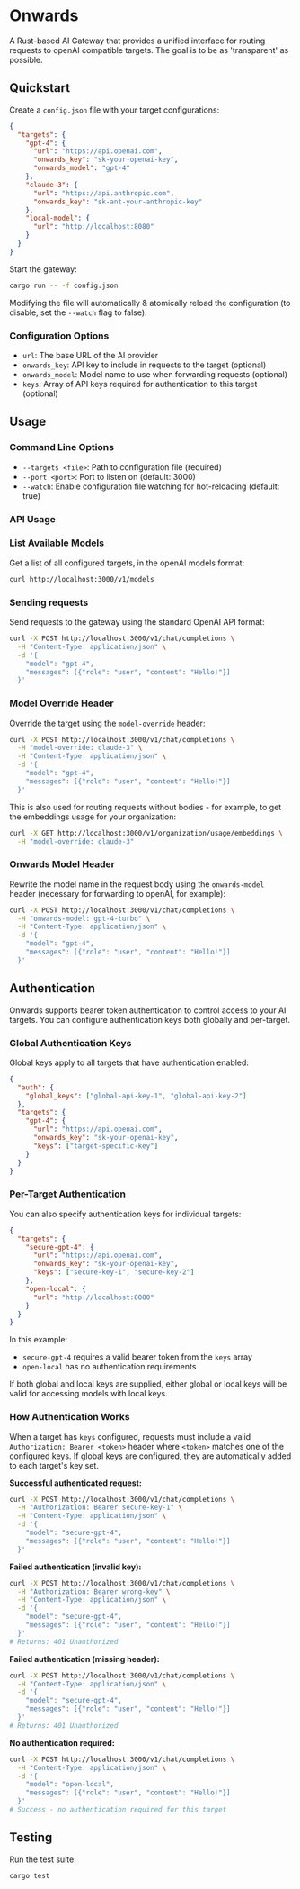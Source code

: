 # Onwards

A Rust-based AI Gateway that provides a unified interface for routing requests
to openAI compatible targets. The goal is to be as 'transparent' as possible.

## Quickstart

Create a `config.json` file with your target configurations:

```json
{
  "targets": {
    "gpt-4": {
      "url": "https://api.openai.com",
      "onwards_key": "sk-your-openai-key",
      "onwards_model": "gpt-4"
    },
    "claude-3": {
      "url": "https://api.anthropic.com",
      "onwards_key": "sk-ant-your-anthropic-key"
    },
    "local-model": {
      "url": "http://localhost:8080"
    }
  }
}
```

Start the gateway:

```bash
cargo run -- -f config.json
```

Modifying the file will automatically & atomically reload the configuration (to
disable, set the `--watch` flag to false).

### Configuration Options

- `url`: The base URL of the AI provider
- `onwards_key`: API key to include in requests to the target (optional)
- `onwards_model`: Model name to use when forwarding requests (optional)
- `keys`: Array of API keys required for authentication to this target (optional)

## Usage

### Command Line Options

- `--targets <file>`: Path to configuration file (required)
- `--port <port>`: Port to listen on (default: 3000)
- `--watch`: Enable configuration file watching for hot-reloading (default: true)

### API Usage

### List Available Models

Get a list of all configured targets, in the openAI models format:

```bash
curl http://localhost:3000/v1/models
```

### Sending requests

Send requests to the gateway using the standard OpenAI API format:

```bash
curl -X POST http://localhost:3000/v1/chat/completions \
  -H "Content-Type: application/json" \
  -d '{
    "model": "gpt-4",
    "messages": [{"role": "user", "content": "Hello!"}]
  }'
```

### Model Override Header

Override the target using the `model-override` header:

```bash
curl -X POST http://localhost:3000/v1/chat/completions \
  -H "model-override: claude-3" \
  -H "Content-Type: application/json" \
  -d '{
    "model": "gpt-4",
    "messages": [{"role": "user", "content": "Hello!"}]
  }'
```

This is also used for routing requests without bodies - for example, to get the
embeddings usage for your organization:

```bash
curl -X GET http://localhost:3000/v1/organization/usage/embeddings \
  -H "model-override: claude-3"
```

### Onwards Model Header

Rewrite the model name in the request body using the `onwards-model` header
(necessary for forwarding to openAI, for example):

```bash
curl -X POST http://localhost:3000/v1/chat/completions \
  -H "onwards-model: gpt-4-turbo" \
  -H "Content-Type: application/json" \
  -d '{
    "model": "gpt-4",
    "messages": [{"role": "user", "content": "Hello!"}]
  }'
```

## Authentication

Onwards supports bearer token authentication to control access to your AI targets. You can configure authentication keys both globally and per-target.

### Global Authentication Keys

Global keys apply to all targets that have authentication enabled:

```json
{
  "auth": {
    "global_keys": ["global-api-key-1", "global-api-key-2"]
  },
  "targets": {
    "gpt-4": {
      "url": "https://api.openai.com",
      "onwards_key": "sk-your-openai-key",
      "keys": ["target-specific-key"]
    }
  }
}
```

### Per-Target Authentication

You can also specify authentication keys for individual targets:

```json
{
  "targets": {
    "secure-gpt-4": {
      "url": "https://api.openai.com",
      "onwards_key": "sk-your-openai-key",
      "keys": ["secure-key-1", "secure-key-2"]
    },
    "open-local": {
      "url": "http://localhost:8080"
    }
  }
}
```

In this example:

- `secure-gpt-4` requires a valid bearer token from the `keys` array
- `open-local` has no authentication requirements

If both global and local keys are supplied, either global or local keys will be valid for accessing models with local keys.

### How Authentication Works

When a target has `keys` configured, requests must include a valid `Authorization: Bearer <token>` header where `<token>` matches one of the configured keys. If global keys are configured, they are automatically added to each target's key set.

**Successful authenticated request:**

```bash
curl -X POST http://localhost:3000/v1/chat/completions \
  -H "Authorization: Bearer secure-key-1" \
  -H "Content-Type: application/json" \
  -d '{
    "model": "secure-gpt-4",
    "messages": [{"role": "user", "content": "Hello!"}]
  }'
```

**Failed authentication (invalid key):**

```bash
curl -X POST http://localhost:3000/v1/chat/completions \
  -H "Authorization: Bearer wrong-key" \
  -H "Content-Type: application/json" \
  -d '{
    "model": "secure-gpt-4",
    "messages": [{"role": "user", "content": "Hello!"}]
  }'
# Returns: 401 Unauthorized
```

**Failed authentication (missing header):**

```bash
curl -X POST http://localhost:3000/v1/chat/completions \
  -H "Content-Type: application/json" \
  -d '{
    "model": "secure-gpt-4",
    "messages": [{"role": "user", "content": "Hello!"}]
  }'
# Returns: 401 Unauthorized
```

**No authentication required:**

```bash
curl -X POST http://localhost:3000/v1/chat/completions \
  -H "Content-Type: application/json" \
  -d '{
    "model": "open-local",
    "messages": [{"role": "user", "content": "Hello!"}]
  }'
# Success - no authentication required for this target
```

## Testing

Run the test suite:

```bash
cargo test
```
